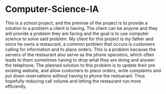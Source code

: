 # Computer-Science-IA
This is a school project, and the premise of the project is to provide a solution to a problem a client is having. The client can be anyone and they will provide a problem they are facing and the goal is to use computer science to solve said problem. My client for this project is my father and since he owns a restaurant, a common problem that occurs is customers calling for information and to place orders. This is a problem because the servers of the restaurant also serve as the phone operators, which often leads to them sometimes having to drop what they are doing and answer the telephone. The planned solution to this problem is to update their pre existing website, and allow customers to place orders, write complaints and put down reservations without having to phone the restuarant. Thus hopefully reducing call volume and letting the restaurant run more efficiently. 
